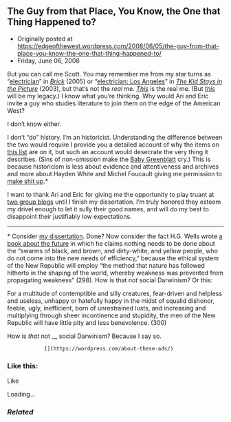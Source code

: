 ## The Guy from that Place, You Know, the One that Thing Happened to?

 * Originally posted at https://edgeofthewest.wordpress.com/2008/06/05/the-guy-from-that-place-you-know-the-one-that-thing-happened-to/
 * Friday, June 06, 2008

But you can call me Scott. You may remember me from my star turns as “[electrician](http://www.imdb.com/name/nm0442262/)” in _[Brick](http://www.imdb.com/title/tt0393109/)_ (2005) or “[electrician: Los Angeles](http://www.imdb.com/name/nm0442262/)” in [_The Kid Stays in the Picture_](http://www.imdb.com/title/tt0303353/) (2003), but that’s not the _real_ me.   _[This](http://acephalous.typepad.com/acephalous/2007/12/unbelievable-th.html)_ is the real me.   (But _[this](http://acephalous.typepad.com/acephalous/2005/11/my\_morning.html)_ will be my legacy.)   I know what you’re thinking.   Why would Ari and Eric invite a guy who studies literature to join them on the edge of the American West?

I don’t know either.

I don’t “do” history.   I’m an historicist.   Understanding the difference between the two would require I provide you a detailed account of why the items on [this list](http://acephalous.typepad.com/acephalous/2006/04/today\_seems\_to\_.html) are on it, but such an account would desecrate the very thing it describes.   (Sins of non-omission make the [Baby Greenblatt](http://en.wikipedia.org/wiki/Stephen\_Greenblatt) cry.)   This is because historicism is less about evidence and attentiveness and archives and more about Hayden White and Michel Foucault giving me permission to [make shit up](http://acephalous.typepad.com/acephalous/2006/09/dissertation\_ar.html).\*

I want to thank Ari and Eric for giving me the opportunity to play truant at [two group blogs](http://thevalve.org/) until I finish my dissertation. I’m truly honored they esteem my drivel enough to let it sully their good names, and will do my best to disappoint their justifiably low expectations.

* * *
\* 
Consider [my dissertation](http://acephalous.typepad.com/acephalous/2007/12/get-out-your-re.html#more).   Done?   Now consider the fact H.G. Wells wrote [a book about the future](http://www.gutenberg.org/files/19229/19229-h/19229-h.htm) in which he claims nothing needs to be done about the “swarms of black, and brown, and dirty-white, and yellow people, who do not come into the new needs of efficiency,” because the ethical system of the New Republic will employ “the method that nature has followed hitherto in the shaping of the world, whereby weakness was prevented from propagating weakness” (298).   How is that _not_ social Darwinism?  Or this:

For a multitude of contemptible and silly creatures, fear-driven and helpless and useless, unhappy or hatefully happy in the midst of squalid dishonor, feeble, ugly, inefficient, born of unrestrained lusts, and increasing and multiplying through sheer incontinence and stupidity, the men of the New Republic will have little pity and less benevolence. (300)

How is _that_ not __ social Darwinism?   Because I say so. 

		

			

				[](https://wordpress.com/about-these-ads/)
				

					
				

			

		

### Like this:

Like

 
Loading...

[]()

### _Related_

